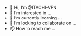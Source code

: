 - 👋 Hi, I’m @ITACHI-VPN
- 👀 I’m interested in ...
- 🌱 I’m currently learning ...
- 💞️ I’m looking to collaborate on ...
- 📫 How to reach me ...

<!---
ITACHI-VPN/ITACHI-VPN is a ✨ special ✨ repository because its `README.md` (this file) appears on your GitHub profile.
You can click the Preview link to take a look at your changes.
--->
